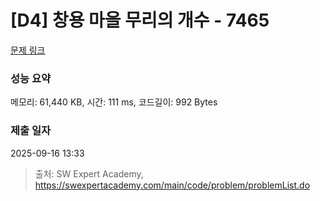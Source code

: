 # [D4] 창용 마을 무리의 개수 - 7465 

[문제 링크](https://swexpertacademy.com/main/code/problem/problemDetail.do?contestProbId=AWngfZVa9XwDFAQU) 

### 성능 요약

메모리: 61,440 KB, 시간: 111 ms, 코드길이: 992 Bytes

### 제출 일자

2025-09-16 13:33



> 출처: SW Expert Academy, https://swexpertacademy.com/main/code/problem/problemList.do